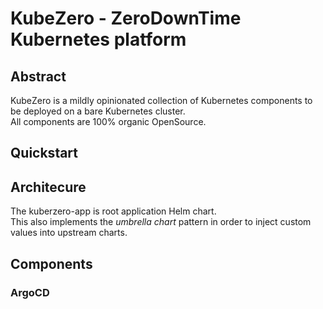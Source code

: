 # KubeZero - ZeroDownTime Kubernetes platform

## Abstract
KubeZero is a mildly opinionated collection of Kubernetes components to be deployed on a bare Kubernetes cluster.  
All components are 100% organic OpenSource.

## Quickstart

## Architecure

The kuberzero-app is root application Helm chart.  
This also implements the *umbrella chart* pattern in order to inject custom values into upstream charts.

## Components

### ArgoCD
